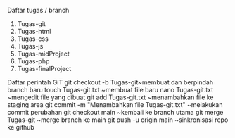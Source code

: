  Daftar tugas / branch
 1. Tugas-git
 2. Tugas-html
 3. Tugas-css
 4. Tugas-js
 5. Tugas-midProject
 6. Tugas-php
 7. Tugas-finalProject

 Daftar perintah GiT
git checkout -b Tugas-git~membuat dan berpindah branch baru
touch Tugas-git.txt ~membuat file baru
nano Tugas-git.txt ~mengedit file yang dibuat
git add Tugas-git.txt ~menambahkan file ke staging area
git commit -m "Menambahkan file Tugas-git.txt" ~melakukan commit perubahan
git checkout main ~kembali ke branch utama
git merge Tugas-git ~merge branch ke main
git push -u origin main ~sinkronisasi repo ke github
